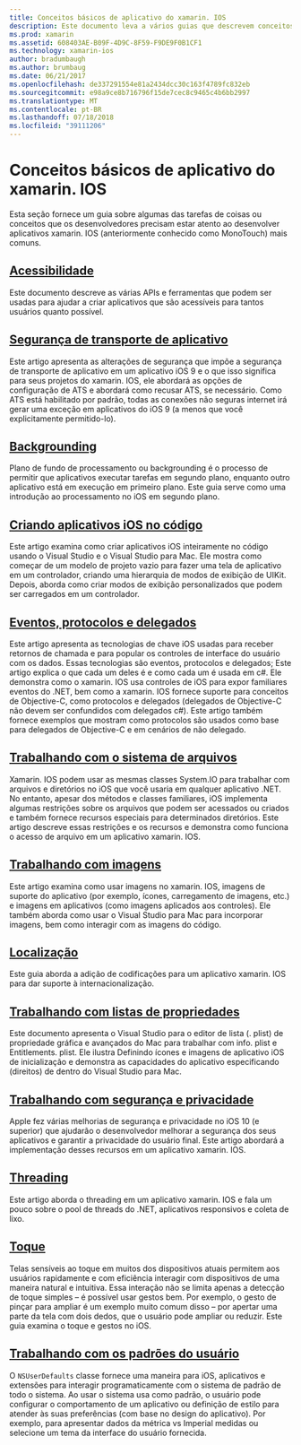 ```yaml
---
title: Conceitos básicos de aplicativo do xamarin. IOS
description: Este documento leva a vários guias que descrevem conceitos fundamentais para o desenvolvimento do xamarin. IOS, como a segurança de transporte de aplicativo, backgrounding, eventos e threading.
ms.prod: xamarin
ms.assetid: 608403AE-B09F-4D9C-8F59-F9DE9F0B1CF1
ms.technology: xamarin-ios
author: bradumbaugh
ms.author: brumbaug
ms.date: 06/21/2017
ms.openlocfilehash: de337291554e81a2434dcc30c163f4789fc832eb
ms.sourcegitcommit: e98a9ce8b716796f15de7cec8c9465c4b6bb2997
ms.translationtype: MT
ms.contentlocale: pt-BR
ms.lasthandoff: 07/18/2018
ms.locfileid: "39111206"
---
```

# <a name="xamarinios-application-fundamentals"></a>Conceitos básicos de aplicativo do xamarin. IOS

Esta seção fornece um guia sobre algumas das tarefas de coisas ou conceitos que os desenvolvedores precisam estar atento ao desenvolver aplicativos xamarin. IOS (anteriormente conhecido como MonoTouch) mais comuns.

## <a name="accessibilityiosapp-fundamentalsaccessibilitymd"></a>[Acessibilidade](~/ios/app-fundamentals/accessibility.md)

Este documento descreve as várias APIs e ferramentas que podem ser usadas para ajudar a criar aplicativos que são acessíveis para tantos usuários quanto possível.

## <a name="app-transport-securityiosapp-fundamentalsatsmd"></a>[Segurança de transporte de aplicativo](~/ios/app-fundamentals/ats.md)

Este artigo apresenta as alterações de segurança que impõe a segurança de transporte de aplicativo em um aplicativo iOS 9 e o que isso significa para seus projetos do xamarin. IOS, ele abordará as opções de configuração de ATS e abordará como recusar ATS, se necessário. Como ATS está habilitado por padrão, todas as conexões não seguras internet irá gerar uma exceção em aplicativos do iOS 9 (a menos que você explicitamente permitido-lo).

## <a name="backgroundingiosapp-fundamentalsbackgroundingindexmd"></a>[Backgrounding](~/ios/app-fundamentals/backgrounding/index.md)

Plano de fundo de processamento ou backgrounding é o processo de permitir que aplicativos executar tarefas em segundo plano, enquanto outro aplicativo está em execução em primeiro plano. Este guia serve como uma introdução ao processamento no iOS em segundo plano.

## <a name="creating-ios-applications-in-codeiosapp-fundamentalsios-code-onlymd"></a>[Criando aplicativos iOS no código](~/ios/app-fundamentals/ios-code-only.md)

Este artigo examina como criar aplicativos iOS inteiramente no código usando o Visual Studio e o Visual Studio para Mac. Ele mostra como começar de um modelo de projeto vazio para fazer uma tela de aplicativo em um controlador, criando uma hierarquia de modos de exibição de UIKit. Depois, aborda como criar modos de exibição personalizados que podem ser carregados em um controlador.

## <a name="events-protocols-and-delegatesiosapp-fundamentalsdelegates-protocols-and-eventsmd"></a>[Eventos, protocolos e delegados](~/ios/app-fundamentals/delegates-protocols-and-events.md)

Este artigo apresenta as tecnologias de chave iOS usadas para receber retornos de chamada e para popular os controles de interface do usuário com os dados. Essas tecnologias são eventos, protocolos e delegados; Este artigo explica o que cada um deles é e como cada um é usada em c#. Ele demonstra como o xamarin. IOS usa controles de iOS para expor familiares eventos do .NET, bem como a xamarin. IOS fornece suporte para conceitos de Objective-C, como protocolos e delegados (delegados de Objective-C não devem ser confundidos com delegados c#). Este artigo também fornece exemplos que mostram como protocolos são usados como base para delegados de Objective-C e em cenários de não delegado.

## <a name="working-with-the-file-systemiosapp-fundamentalsfile-systemmd"></a>[Trabalhando com o sistema de arquivos](~/ios/app-fundamentals/file-system.md)

Xamarin. IOS podem usar as mesmas classes System.IO para trabalhar com arquivos e diretórios no iOS que você usaria em qualquer aplicativo .NET. No entanto, apesar dos métodos e classes familiares, iOS implementa algumas restrições sobre os arquivos que podem ser acessados ou criados e também fornece recursos especiais para determinados diretórios. Este artigo descreve essas restrições e os recursos e demonstra como funciona o acesso de arquivo em um aplicativo xamarin. IOS.

## <a name="working-with-imagesiosapp-fundamentalsimages-iconsindexmd"></a>[Trabalhando com imagens](~/ios/app-fundamentals/images-icons/index.md)

Este artigo examina como usar imagens no xamarin. IOS, imagens de suporte do aplicativo (por exemplo, ícones, carregamento de imagens, etc.) e imagens em aplicativos (como imagens aplicados aos controles). Ele também aborda como usar o Visual Studio para Mac para incorporar imagens, bem como interagir com as imagens do código.

## <a name="localizationiosapp-fundamentalslocalizationindexmd"></a>[Localização](~/ios/app-fundamentals/localization/index.md)

Este guia aborda a adição de codificações para um aplicativo xamarin. IOS para dar suporte à internacionalização.

## <a name="working-with-property-listsiosapp-fundamentalsindexmd"></a>[Trabalhando com listas de propriedades](~/ios/app-fundamentals/index.md)

Este documento apresenta o Visual Studio para o editor de lista (. plist) de propriedade gráfica e avançados do Mac para trabalhar com info. plist e Entitlements. plist. Ele ilustra Definindo ícones e imagens de aplicativo iOS de inicialização e demonstra as capacidades do aplicativo especificando (direitos) de dentro do Visual Studio para Mac.

## <a name="working-with-security-and-privacyiosapp-fundamentalssecurity-privacymd"></a>[Trabalhando com segurança e privacidade](~/ios/app-fundamentals/security-privacy.md)

Apple fez várias melhorias de segurança e privacidade no iOS 10 (e superior) que ajudarão o desenvolvedor melhorar a segurança dos seus aplicativos e garantir a privacidade do usuário final. Este artigo abordará a implementação desses recursos em um aplicativo xamarin. IOS.

## <a name="threadingiosapp-fundamentalsthreadingmd"></a>[Threading](~/ios/app-fundamentals/threading.md)

Este artigo aborda o threading em um aplicativo xamarin. IOS e fala um pouco sobre o pool de threads do .NET, aplicativos responsivos e coleta de lixo.

## <a name="touchiosapp-fundamentalstouchindexmd"></a>[Toque](~/ios/app-fundamentals/touch/index.md)

Telas sensíveis ao toque em muitos dos dispositivos atuais permitem aos usuários rapidamente e com eficiência interagir com dispositivos de uma maneira natural e intuitiva. Essa interação não se limita apenas a detecção de toque simples – é possível usar gestos bem. Por exemplo, o gesto de pinçar para ampliar é um exemplo muito comum disso – por apertar uma parte da tela com dois dedos, que o usuário pode ampliar ou reduzir. Este guia examina o toque e gestos no iOS.

## <a name="working-with-user-defaultsiosapp-fundamentalsuser-defaultsmd"></a>[Trabalhando com os padrões do usuário](~/ios/app-fundamentals/user-defaults.md)

O `NSUserDefaults` classe fornece uma maneira para iOS, aplicativos e extensões para interagir programaticamente com o sistema de padrão de todo o sistema. Ao usar o sistema usa como padrão, o usuário pode configurar o comportamento de um aplicativo ou definição de estilo para atender às suas preferências (com base no design do aplicativo). Por exemplo, para apresentar dados da métrica vs Imperial medidas ou selecione um tema da interface do usuário fornecida.
